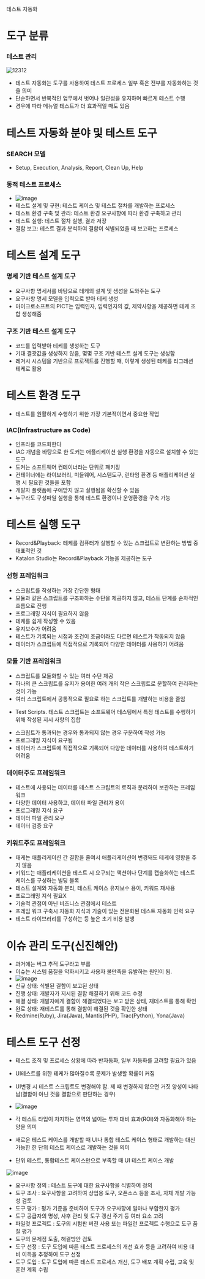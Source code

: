 테스트 자동화

# 도구 분류

### 테스트 관리
![12312](https://github.com/user-attachments/assets/b7b5aa50-53a5-4250-9b97-8b6ea7863df2)

- 테스트 자동화는 도구를 사용하여 테스트 프로세스 일부 혹은 전부를 자동화하는 것을 의미
- 단순하면서 반복적인 업무에서 벗어나 일관성을 유지하며 빠르게 테스트 수행
- 경우에 따라 메뉴얼 테스트가 더 효과적일 때도 있음


# 테스트 자동화 분야 및 테스트 도구

### SEARCH 모델
- Setup, Execution, Analysis, Report, Clean Up, Help

### 동적 테스트 프로세스
- ![image](https://github.com/user-attachments/assets/c71998a4-a136-437a-80ad-4d69953bb8a4)
- 테스트 설계 및 구현: 테스트 케이스 및 테스트 절차를 개발하는 프로세스
- 테스트 환경 구축 및 관리: 테스트 환경 요구사항에 따라 환경 구축하고 관리
- 테스트 실행: 테스트 절차 실행, 결과 저장
- 결함 보고: 테스트 결과 분석하여 결함이 식별되었을 때 보고하는 프로세스


# 테스트 설계 도구

### 명세 기반 테스트 설계 도구
- 요구사항 명세서를 바탕으로 테케의 설계 및 생성을 도와주는 도구
- 요구사항 명세 모델을 입력으로 받아 테케 생성
- 마이크로소프트의 PICT는 입력인자, 입력인자의 값, 제약사항을 제공하면 테케 조합 생성해줌

### 구조 기반 테스트 설계 도구
- 코드를 입력받아 테케를 생성하는 도구
- 기대 결괏값을 생성하지 않음, 몇몇 구조 기반 테스트 설계 도구는 생성함
- 레거시 시스템을 기반으로 프로젝트를 진행할 때, 이렇게 생성된 테케를 리그레션 테케로 활용


# 테스트 환경 도구
- 테스트를 원활하게 수행하기 위한 가장 기본적이면서 중요한 작업
### IAC(Infrastructure as Code)
- 인프라를 코드화한다
- IAC 개념을 바탕으로 한 도커는 애플리케이션 실행 환경을 자동오르 설치할 수 있는 도구
- 도커는 소프트웨어 컨테이너라는 단위로 패키징
- 컨테이너에는 라이브러리, 미들웨어, 시스템도구, 런타임 환경 등 애플리케이션 실행 시 필요한 것들을 포함
- 개발자 플랫폼에 구애받지 않고 실행됨을 확신할 수 있음
- 누구라도 구성파일 실행을 통해 테스트 환경이나 운영환경을 구축 가능

# 테스트 실행 도구

- Record&Playback: 테케를 컴퓨터가 실행할 수 있는 스크립트로 변환하는 방법 중 대표적인 것
- Katalon Studio는 Record&Playback 기능을 제공하는 도구

### 선형 프레임워크
- 스크립트를 작성하는 가장 간단한 형태
- 모듈과 같은 스크립트를 구조화하는 수단을 제공하지 않고, 테스트 단계를 순차적인 흐름으로 진행
- 프로그래밍 지식이 필요하지 않음
- 테케를 쉽게 작성할 수 있음
- 유지보수가 어려움
- 테스트가 기록되는 시점과 조건이 조금이라도 다르면 테스트가 작동되지 않음
- 데이터가 스크립트에 직접적으로 기록되어 다양한 데이터를 사용하기 어려움

### 모듈 기반 프레임워크
- 스크립트를 모듈화할 수 있는 여러 수단 제공
- 하나의 큰 스크립트를 유지가 용이한 여러 개의 작은 스크립트로 분할하여 관리하는 것이 가능
- 여러 스크립트에서 공통적으로 필요로 하는 스크립트를 개발하는 비용을 줄임
* Test Scripts. 테스트 스크립트는 소프트웨어 테스팅에서 특정 테스트를 수행하기 위해 작성된 지시 사항의 집합
- 스크립트가 통과되는 경우와 통과되지 않는 경우 구분하여 작성 가능
- 프로그래밍 지식이 요구됨
- 데이터가 스크립트에 직접적으로 기록되어 다양한 데이터를 사용하여 테스트하기 어려움

### 데이터주도 프레임워크
- 테스트에 사용되는 데이터를 테스트 스크립트의 로직과 분리하여 보관하는 프레임워크
- 다양한 데이터 사용하고, 데이터 파일 관리가 용이
- 프로그래밍 지식 요구
- 데이터 파일 관리 요구
- 데이터 검증 요구

### 키워드주도 프레임워크 
- 태케는 애플리케이션 간 결합을 줄여서 애플리케이션이 변경돼도 테케에 영향을 주지 않음
- 키워드는 애플리케이션을 테스트 시 요구되는 액션이나 단계를 캡슐화하는 테스트 케이스를 구성하는 빌딩 블록
- 테스트 설계와 자동화 분리, 테스트 케이스 유지보수 용이, 키워드 재사용
- 프로그래밍 지식 필요X
- 기술적 관점이 아닌 비즈니스 관점에서 테스트
- 프레임 워크 구축시 자동화 지식과 기술이 있는 전문화된 테스트 자동화 인력 요구
- 테스트 라이브러리를 구성하는 등 높은 초기 비용 발생

# 이슈 관리 도구(신진해안)
- 과거에는 버그 추적 도구라고 부름
- 이슈는 시스템 품질을 악화시키고 사용자 불만족을 유발하는 원인이 됨.
- ![image](https://github.com/user-attachments/assets/e194581a-0ee4-4983-8908-37bc7d1a75e7)
- 신규 상태: 식별된 결함이 보고된 상태
- 진행 상태: 개발자가 지시된 결함 해결하기 위해 코드 수정
- 해결 상태: 개발자에게 결함이 해결되었다는 보고 받은 상태, 재테스트를 통해 확인
- 완료 상태: 재테스트를 통해 결함이 해결된 것을 확인한 상태
- Redmine(Ruby), Jira(Java), Mantis(PHP), Trac(Python), Yona(Java)

# 테스트 도구 선정
- 테스트 조직 및 프로세스 상황에 따라 반자동화, 일부 자동화를 고려할 필요가 있음
- UI테스트를 위한 테케가 많아질수록 문제가 발생할 확률이 커짐
- UI변경 시 테스트 스크립트도 변경해야 함. 제 때 변경하지 않으면 거짓 양성이 나타남(결함이 아닌 것을 결함으로 판단하는 경우)
- ![image](https://github.com/user-attachments/assets/bed6bd21-5713-486a-b8ab-c8435d2683e1)

- 각 테스트 타입이 차지하는 영역의 넓이는 투자 대비 효과(ROI)와 자동화해야 하는 양을 의미
- 새로운 테스트 케이스를 개발할 때 UI나 통합 테스트 케이스 형태로 개발하는 대신 가능한 한 단위 테스트 케이스로 개발하는 것을 의미
- 단위 테스트, 통합테스트 케이스만으로 부족할 때 UI 테스트 케이스 개발

![image](https://github.com/user-attachments/assets/9eb26524-0d40-49bd-8f36-76fe0b7b493f)
- 요구사항 정의 : 테스트 도구에 대한 요구사항을 식별하여 정의
- 도구 조사 : 요구사항을 고려하여 상업용 도구, 오픈소스 등을 조사, 자체 개발 가능성 검토
- 도구 평가 : 평가 기준을 준비하여 도구가 요구사항에 얼마나 부합한지 평가
- 도구 공급자의 명성, 사후 관리 및 도구 갱신 주기 등 여러 요소 고려
- 파일럿 프로젝트 : 도구의 시험판 버전 사용 또는 파일런 프로젝트 수행으로 도구 품질 평가
- 도구의 문제점 도출, 해결방안 검토
- 도구 선정 : 도구 도입에 따른 테스트 프로세스의 개선 효과 등을 고려하여 비용 대비 이득을 추정하여 도구 선정
- 도구 도입 : 도구 도입에 따른 테스트 프로세스 개선, 도구 배포 계획 수립, 교육 및 훈련 계획 수립

